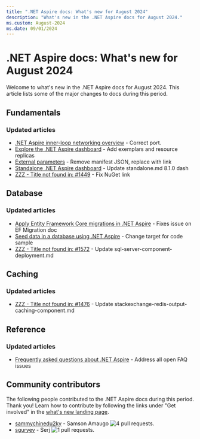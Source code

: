 ```yaml
---
title: ".NET Aspire docs: What's new for August 2024"
description: "What's new in the .NET Aspire docs for August 2024."
ms.custom: August-2024
ms.date: 09/01/2024
---
```


# .NET Aspire docs: What's new for August 2024

Welcome to what's new in the .NET Aspire docs for August 2024. This article lists some of the major changes to docs during this period.

## Fundamentals

### Updated articles

- [.NET Aspire inner-loop networking overview](../fundamentals/networking-overview.md) - Correct port.
- [Explore the .NET Aspire dashboard](../fundamentals/dashboard/explore.md) - Add exemplars and resource replicas
- [External parameters](../fundamentals/external-parameters.md) - Remove manifest JSON, replace with link
- [Standalone .NET Aspire dashboard](../fundamentals/dashboard/standalone.md) - Update standalone.md 8.1.0 dash
- [ZZZ - Title not found in: #1449](../fundamentals/components-overview.md) - Fix NuGet link

## Database

### Updated articles

- [Apply Entity Framework Core migrations in .NET Aspire](../database/ef-core-migrations.md) - Fixes issue on EF Migration doc
- [Seed data in a database using .NET Aspire](../database/seed-database-data.md) - Change target for code sample
- [ZZZ - Title not found in: #1572](../database/sql-server-component-deployment.md) - Update sql-server-component-deployment.md

## Caching

### Updated articles

- [ZZZ - Title not found in: #1476](../caching/stackexchange-redis-output-caching-component.md) - Update stackexchange-redis-output-caching-component.md

## Reference

### Updated articles

- [Frequently asked questions about .NET Aspire](../reference/aspire-faq.yml) - Address all open FAQ issues

## Community contributors

The following people contributed to the .NET Aspire docs during this period. Thank you! Learn how to contribute by following the links under "Get involved" in the [what's new landing page](index.yml).

- [sammychinedu2ky](https://github.com/sammychinedu2ky) - Samson Amaugo ![4 pull requests.](https://img.shields.io/badge/Merged%20Pull%20Requests-4-green)
- [sguryev](https://github.com/sguryev) - Serj ![1 pull requests.](https://img.shields.io/badge/Merged%20Pull%20Requests-1-green)
